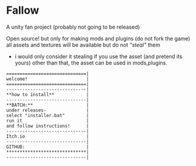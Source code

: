 # Fallow
A unity fan project (probably not going to be released)

Open source!
but only for making mods and plugins (do not fork the game)
all assets and textures will be available but do not *"steal"* them







* i would only consider it stealing if you use the asset (and pretend its yours) other than that, the asset can be used in mods,plugins.
```
==============================|
welcome!                      |
==============================|
------------------------------|
**how to install**            |
------------------------------|
**BATCH:**                    |
under releases-               |
select "installer.bat"        |
run it                        |
and follow instructions!      |                       
------------------------------|
Itch.io                       |
------------------------------|
GITHUB:                       |
******************************|
------------------------------|


```


